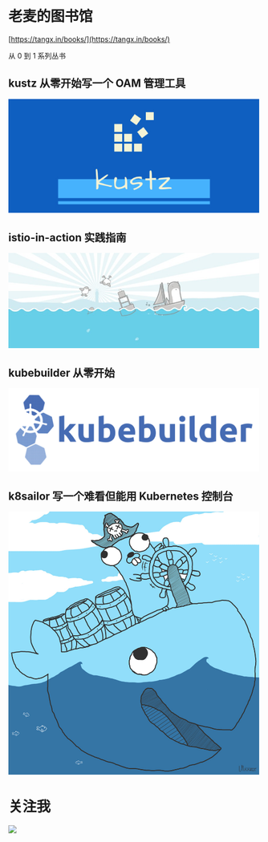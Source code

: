 # 老麦的图书馆

[https://tangx.in/books/](https://tangx.in/books/)

从 0 到 1 系列丛书

## kustz 从零开始写一个 OAM 管理工具

[<img src="./kustz/static/logo/kustz.jpg" width="500px">](/books/kustz/)

## istio-in-action 实践指南

[<img src="./istio-in-action/imgs/gopher-istio.jpeg" width="500px">](/books/istio-in-action/)

## kubebuilder 从零开始

[<img src="./kubebuilder-zero-to-one/img/kubehuilder-logo.png" width="500px">](/books/kubebuilder-zero-to-one/)

## k8sailor 写一个难看但能用 Kubernetes 控制台

[<img src="./k8sailor/assets/img/gopher-pirate.jpg" width="500px">](/books/k8sailor/)


# 关注我

<img src="https://tangx.in/mp/qrcode.png" width="500px">
